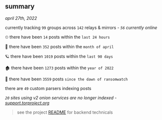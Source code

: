 
## summary
_april 27th, 2022_

currently tracking `99` groups across `142` relays & mirrors - _`56` currently online_

⏲ there have been `14` posts within the `last 24 hours`

🦈 there have been `352` posts within the `month of april`

🪐 there have been `1019` posts within the `last 90 days`

🏚 there have been `1273` posts within the `year of 2022`

🦕 there have been `3559` posts `since the dawn of ransomwatch`

there are `49` custom parsers indexing posts

_`20` sites using v2 onion services are no longer indexed - [support.torproject.org](https://support.torproject.org/onionservices/v2-deprecation/)_

> see the project [README](https://github.com/thetanz/ransomwatch#ransomwatch--) for backend technicals
